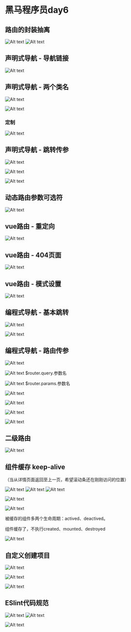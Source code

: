 # 黑马程序员day6

## 路由的封装抽离
![Alt text](day6/image-1.png)
![Alt text](day6/image.png)

## 声明式导航 - 导航链接
![Alt text](day6/image-2.png)

## 声明式导航 - 两个类名
![Alt text](day6/image-3.png)

![Alt text](day6/image-4.png)

### 定制
![Alt text](day6/image-5.png)

## 声明式导航 - 跳转传参
![Alt text](day6/image-6.png)

![Alt text](day6/image-7.png)

![Alt text](day6/image-8.png)

## 动态路由参数可选符
![Alt text](day6/image-9.png)

## vue路由 - 重定向
![Alt text](day6/image-10.png)

## vue路由 - 404页面
![Alt text](day6/image-11.png)

## vue路由 - 模式设置
![Alt text](day6/image-12.png)

## 编程式导航 - 基本跳转
![Alt text](day6/image-13.png)

![Alt text](day6/image-14.png)

## 编程式导航 - 路由传参
![Alt text](day6/image-15.png)

![Alt text](day6/image-16.png)
$router.query.参数名

![Alt text](day6/image-17.png)
$router.params.参数名

![Alt text](day6/image-18.png)

![Alt text](day6/image-19.png)

![Alt text](day6/image-20.png)

![Alt text](day6/image-21.png)

## 二级路由
![Alt text](day6/image-22.png)

## 组件缓存 keep-alive
（当从详情页面返回至上一页，希望滚动条还在刚刚访问的位置）

![Alt text](day6/image-23.png)
![Alt text](day6/image-24.png)
![Alt text](day6/image-25.png)

![Alt text](day6/image-26.png)

![Alt text](day6/image-27.png)

被缓存的组件多两个生命周期：actived、deactived。

组件缓存了，不执行created、mounted、destroyed

![Alt text](day6/image-28.png)

## 自定义创建项目
![Alt text](day6/image-29.png)

![Alt text](day6/image-30.png)

![Alt text](day6/image-31.png)

## ESlint代码规范
![Alt text](day6/image-32.png)
![Alt text](day6/image-33.png)

![Alt text](day6/image-34.png)
